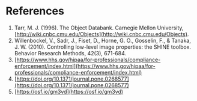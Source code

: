 # References

1. Tarr,       M.       J.       (1996).       The       Object       Databank. Carnegie       Mellon       University, [http://wiki.cnbc.cmu.edu/Objects](http://wiki.cnbc.cmu.edu/Objects).
2. Willenbockel, V., Sadr, J., Fiset, D., Horne, G. O., Gosselin, F., & Tanaka, J. W. (2010). Controlling low-level image properties: the SHINE toolbox. Behavior Research Methods, 42(3), 671-684.
3. [https://www.hhs.gov/hipaa/for-professionals/compliance-enforcement/index.html](https://www.hhs.gov/hipaa/for-professionals/compliance-enforcement/index.html)
4. [https://doi.org/10.1371/journal.pone.0268577](https://doi.org/10.1371/journal.pone.0268577)
5. [https://osf.io/gm3vd](https://osf.io/gm3vd)
